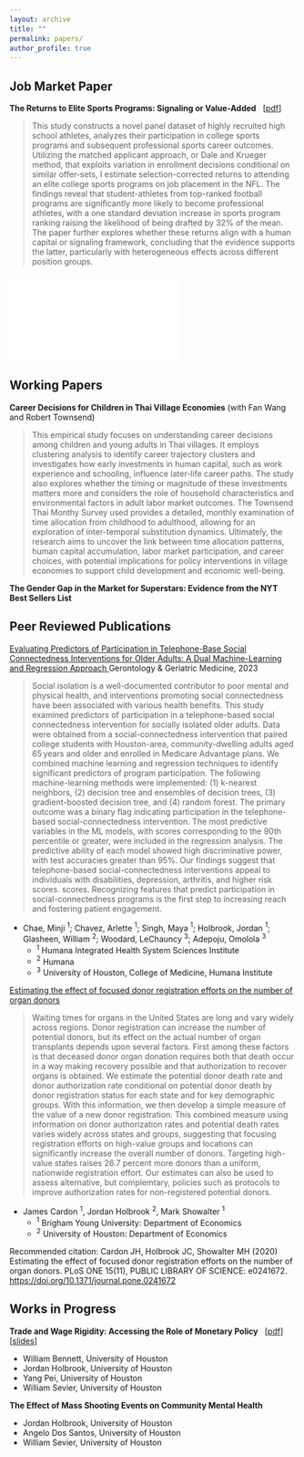 ```yaml
---
layout: archive
title: ""
permalink: papers/
author_profile: true
---
```


Job Market Paper
--- 

**The Returns to Elite Sports Programs: Signaling or Value-Added** &nbsp; [[pdf](/files/JMP_web.pdf)]
> This study constructs a novel panel dataset of highly recruited high school athletes, analyzes their participation in college sports programs and subsequent professional sports career outcomes. Utilizing the matched applicant approach, or Dale and Krueger method, that exploits variation in enrollment decisions conditional on similar offer-sets, I estimate selection-corrected returns to attending an elite college sports programs on job placement in the NFL. The findings reveal that student-athletes from top-ranked football programs are significantly more likely to become professional athletes, with a one standard deviation increase in sports program ranking raising the likelihood of being drafted by 32\% of the mean. The paper further explores whether these returns align with a human capital or signaling framework, concluding that the evidence supports the latter, particularly with heterogeneous effects across different position groups.


![Figure Description](/images/perf_accuracy_full_controls_v2.pdf)



Working Papers
--- 
**Career Decisions for Children in Thai Village Economies** (with Fan Wang and Robert Townsend)
> This empirical study focuses on understanding career decisions among children and young adults in Thai villages. It employs clustering analysis to identify career trajectory clusters and investigates how early investments in human capital, such as work experience and schooling, influence later-life career paths. The study also explores whether the timing or magnitude of these investments matters more and considers the role of household characteristics and environmental factors in adult labor market outcomes. The Townsend Thai Monthy Survey used provides a detailed, monthly examination of time allocation from childhood to adulthood, allowing for an exploration of inter-temporal substitution dynamics. Ultimately, the research aims to uncover the link between time allocation patterns, human capital accumulation, labor market participation, and career choices, with potential implications for policy interventions in village economies to support child development and economic well-being.


**The Gender Gap in the Market for Superstars: Evidence from the NYT Best Sellers List**


Peer Reviewed Publications
---

[Evaluating Predictors of Participation in Telephone-Base Social Connectedness Interventions for Older Adults: A Dual Machine-Learning and Regression Approach ](https://journals.sagepub.com/doi/full/10.1177/23337214231201204) Gerontology & Geriatric Medicine, 2023
 
> Social isolation is a well-documented contributor to poor mental and physical health, and interventions promoting social connectedness have been associated with various health benefits. This study examined predictors of participation in a telephone-based social connectedness intervention for socially isolated older adults. Data were obtained from a social-connectedness intervention that paired college students with Houston-area, community-dwelling adults aged 65 years and older and enrolled in Medicare Advantage plans. We combined machine learning and regression techniques to identify significant predictors of program participation. The following machine-learning methods were implemented: (1) k-nearest neighbors, (2) decision tree and ensembles of decision trees, (3) gradient-boosted decision tree, and (4) random forest. The primary outcome was a binary flag indicating participation in the telephone-based social-connectedness intervention. The most predictive variables in the ML models, with scores corresponding to the 90th percentile or greater, were included in the regression analysis. The predictive ability of each model showed high discriminative power, with test accuracies greater than 95%. Our findings suggest that telephone-based social-connectedness interventions appeal to individuals with disabilities, depression, arthritis, and higher risk scores. scores. Recognizing features that predict participation in social-connectedness programs is the first step to increasing reach and fostering patient engagement.

- Chae, Minji $^1$; Chavez, Arlette $^1$; Singh, Maya $^1$; Holbrook, Jordan $^1$; Glasheen, William $^2$; Woodard, LeChauncy $^3$; Adepoju, Omolola $^3$
    -  $^1$ Humana Integrated Health System Sciences Institute
    -  $^2$ Humana 
    -  $^3$ University of Houston, College of Medicine, Humana Institute


  
[Estimating the effect of focused donor registration efforts on the number of organ donors](https://pubmed.ncbi.nlm.nih.gov/33147294/)

> Waiting times for organs in the United States are long and vary widely across regions. Donor registration can increase the number of potential donors, but its effect on the actual number of organ transplants depends upon several factors. First among these factors is that deceased donor organ donation requires both that death occur in a way making recovery possible and that authorization to recover organs is obtained. We estimate the potential donor death rate and donor authorization rate conditional on potential donor death by donor registration status for each state and for key demographic groups. With this information, we then develop a simple measure of the value of a new donor registration. This combined measure using information on donor authorization rates and potential death rates varies widely across  states and groups, suggesting that focusing registration efforts on high-value groups and locations can significantly increase the overall number of donors. Targeting high-value states raises 26.7 percent more donors than a uniform, nationwide registration effort. Our estimates can also be used to assess alternative, but complemtary, policies such as protocols to improve authorization rates for non-registered potential donors.

- James Cardon $^1$, Jordan Holbrook $^2$, Mark Showalter $^1$
    - $^1$ Brigham Young University: Department of Economics
    -  $^2$ University of Houston: Department of Economics


Recommended citation: Cardon JH, Holbrook JC, Showalter MH (2020) Estimating the effect of focused donor registration efforts on the number of organ donors. PLoS ONE 15(11), PUBLIC LIBRARY OF SCIENCE: e0241672. https://doi.org/10.1371/journal.pone.0241672


Works in Progress
---
  
**Trade and Wage Rigidity: Accessing the Role of Monetary Policy** &nbsp; [[pdf](/files/International_Trade_Final_Project.pdf)] &nbsp; [[slides](/files/Trade_Class_project_slides.pdf)]

- William Bennett, University of Houston
- Jordan Holbrook, University of Houston
- Yang Pei, University of Houston
- William Sevier, University of Houston


**The Effect of Mass Shooting Events on Community Mental Health**  

- Jordan Holbrook, University of Houston
- Angelo Dos Santos, University of Houston
- William Sevier, University of Houston







